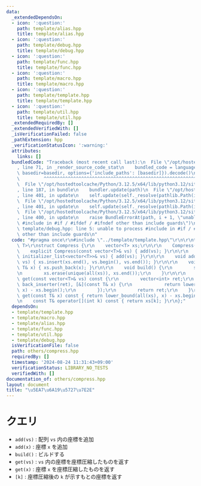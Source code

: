```yaml
---
data:
  _extendedDependsOn:
  - icon: ':question:'
    path: template/alias.hpp
    title: template/alias.hpp
  - icon: ':question:'
    path: template/debug.hpp
    title: template/debug.hpp
  - icon: ':question:'
    path: template/func.hpp
    title: template/func.hpp
  - icon: ':question:'
    path: template/macro.hpp
    title: template/macro.hpp
  - icon: ':question:'
    path: template/template.hpp
    title: template/template.hpp
  - icon: ':question:'
    path: template/util.hpp
    title: template/util.hpp
  _extendedRequiredBy: []
  _extendedVerifiedWith: []
  _isVerificationFailed: false
  _pathExtension: hpp
  _verificationStatusIcon: ':warning:'
  attributes:
    links: []
  bundledCode: "Traceback (most recent call last):\n  File \"/opt/hostedtoolcache/Python/3.12.5/x64/lib/python3.12/site-packages/onlinejudge_verify/documentation/build.py\"\
    , line 71, in _render_source_code_stat\n    bundled_code = language.bundle(stat.path,\
    \ basedir=basedir, options={'include_paths': [basedir]}).decode()\n          \
    \         ^^^^^^^^^^^^^^^^^^^^^^^^^^^^^^^^^^^^^^^^^^^^^^^^^^^^^^^^^^^^^^^^^^^^^^^^^^^^^^^^^\n\
    \  File \"/opt/hostedtoolcache/Python/3.12.5/x64/lib/python3.12/site-packages/onlinejudge_verify/languages/cplusplus.py\"\
    , line 187, in bundle\n    bundler.update(path)\n  File \"/opt/hostedtoolcache/Python/3.12.5/x64/lib/python3.12/site-packages/onlinejudge_verify/languages/cplusplus_bundle.py\"\
    , line 401, in update\n    self.update(self._resolve(pathlib.Path(included), included_from=path))\n\
    \  File \"/opt/hostedtoolcache/Python/3.12.5/x64/lib/python3.12/site-packages/onlinejudge_verify/languages/cplusplus_bundle.py\"\
    , line 401, in update\n    self.update(self._resolve(pathlib.Path(included), included_from=path))\n\
    \  File \"/opt/hostedtoolcache/Python/3.12.5/x64/lib/python3.12/site-packages/onlinejudge_verify/languages/cplusplus_bundle.py\"\
    , line 400, in update\n    raise BundleErrorAt(path, i + 1, \"unable to process\
    \ #include in #if / #ifdef / #ifndef other than include guards\")\nonlinejudge_verify.languages.cplusplus_bundle.BundleErrorAt:\
    \ template/debug.hpp: line 5: unable to process #include in #if / #ifdef / #ifndef\
    \ other than include guards\n"
  code: "#pragma once\r\n#include \"../template/template.hpp\"\r\n\r\ntemplate <typename\
    \ T>\r\nstruct Compress {\r\n    vector<T> xs;\r\n\r\n    Compress() {}\r\n\r\n\
    \    explicit Compress(const vector<T>& vs) { add(vs); }\r\n\r\n    explicit Compress(const\
    \ initializer_list<vector<T>>& vs) { add(vs); }\r\n\r\n    void add(const vector<T>&\
    \ vs) { xs.insert(xs.end(), vs.begin(), vs.end()); }\r\n\r\n    void add(const\
    \ T& x) { xs.push_back(x); }\r\n\r\n    void build() {\r\n        sort(all(xs));\r\
    \n        xs.erase(unique(all(xs)), xs.end());\r\n    }\r\n\r\n    vector<int>\
    \ get(const vector<T>& vs) const {\r\n        vector<int> ret;\r\n        transform(all(vs),\
    \ back_inserter(ret), [&](const T& x) {\r\n            return lower_bound(all(xs),\
    \ x) - xs.begin();\r\n        });\r\n        return ret;\r\n    }\r\n\r\n    int\
    \ get(const T& x) const { return lower_bound(all(xs), x) - xs.begin(); }\r\n\r\
    \n    const T& operator[](int k) const { return xs[k]; }\r\n};"
  dependsOn:
  - template/template.hpp
  - template/macro.hpp
  - template/alias.hpp
  - template/func.hpp
  - template/util.hpp
  - template/debug.hpp
  isVerificationFile: false
  path: others/compress.hpp
  requiredBy: []
  timestamp: '2024-08-24 11:31:43+09:00'
  verificationStatus: LIBRARY_NO_TESTS
  verifiedWith: []
documentation_of: others/compress.hpp
layout: document
title: "\u5EA7\u6A19\u5727\u7E2E"
---
```


# クエリ

- `add(vs)` : 配列 `vs` 内の座標を追加
- `add(x)` : 座標 `x` を追加
- `build()` : ビルドする
- `get(vs)` : `vs` 内の座標を座標圧縮したものを返す
- `get(x)` : 座標 `x` を座標圧縮したものを返す
- `[k]` : 座標圧縮後の `k` が示すもとの座標を返す
